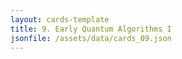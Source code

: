 ```yaml
---
layout: cards-template
title: 9. Early Quantum Algorithms I
jsonfile: /assets/data/cards_09.json
---
```

